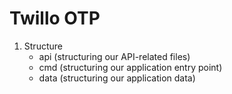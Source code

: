 # Twillo OTP 

1. Structure 
    - api (structuring our API-related files)
    - cmd (structuring our application entry point)
    - data (structuring our application data)
    